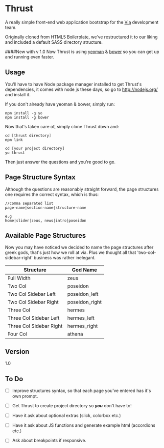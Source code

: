 Thrust
=========

A really simple front-end web application bootstrap for the [Via] development team.

Originally cloned from HTML5 Boilerplate, we've restructured it to our liking and included a default SASS directory structure.

####New with v 1.0
Now Thrust is using [yeoman] & [bower] so you can get up and running even faster.

Usage
-----
You'll have to have Node package manager installed to get Thrust's dependencies, it comes with node js these days, so go to http://nodejs.org/ and install it.

If you don't already have yeoman & bower, simply run:
```
npm install -g yo
npm install -g bower
```

Now that's taken care of, simply clone Thrust down and:
```
cd [thrust directory]
npm link

cd [your project directory]
yo thrust
```
Then just answer the questions and you're good to go.

Page Structure Syntax
----
Although the questions are reasonably straight forward, the page structures one requires the correct syntax, which is thus:
```
//comma separated list
page-name|section-name|structure-name

e.g
home|slider|zeus, news|intro|poseidon
```

Available Page Structures
---

Now you may have noticed we decided to name the page structures after greek gods, that's just how we roll at via.
Plus we thought all that 'two-col-sidebar-right' business was rather inelegant.

| Structure               | God Name          |
| ------------------------|-------------------|
| Full Width              | zeus              |
| Two Col                 | poseidon          |
| Two Col Sidebar Left    | poseidon_left     |
| Two Col Sidebar Right   | poseidon_right    |
| Three Col               | hermes		      |
| Three Col Sidebar Left  | hermes_left       |
| Three Col Sidebar Right | hermes_right      |
| Four Col                | athena            |

Version
----

1.0

To Do
----
- [ ] Improve structures syntax, so that each page you've entered has it's own prompt.
- [ ] Get Thrust to create project directory so **_you_** don't have to!
- [ ] Have it ask about optional extras (slick, colorbox etc.)
- [ ] Have it ask about JS functions and generate example html (accordions etc.)
- [ ] Ask about breakpoints if responsive.


[via]:http://www.viacreative.co.uk
[yeoman]:http://yeoman.io/
[bower]:http://bower.io/